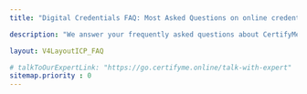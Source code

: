 ```yaml
---
title: "Digital Credentials FAQ: Most Asked Questions on online credentials"

description: "We answer your frequently asked questions about CertifyMe and the easy-to-use digital credential software in the industry."

layout: V4LayoutICP_FAQ

# talkToOurExpertLink: "https://go.certifyme.online/talk-with-expert"
sitemap.priority : 0
---
```

